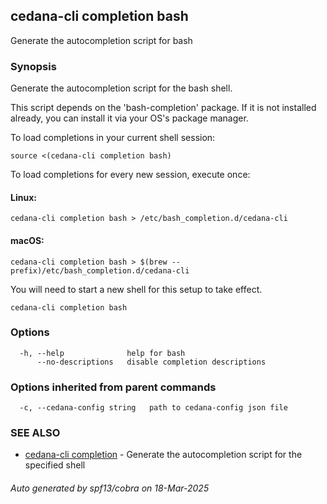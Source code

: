 ## cedana-cli completion bash

Generate the autocompletion script for bash

### Synopsis

Generate the autocompletion script for the bash shell.

This script depends on the 'bash-completion' package.
If it is not installed already, you can install it via your OS's package manager.

To load completions in your current shell session:

	source <(cedana-cli completion bash)

To load completions for every new session, execute once:

#### Linux:

	cedana-cli completion bash > /etc/bash_completion.d/cedana-cli

#### macOS:

	cedana-cli completion bash > $(brew --prefix)/etc/bash_completion.d/cedana-cli

You will need to start a new shell for this setup to take effect.


```
cedana-cli completion bash
```

### Options

```
  -h, --help              help for bash
      --no-descriptions   disable completion descriptions
```

### Options inherited from parent commands

```
  -c, --cedana-config string   path to cedana-config json file
```

### SEE ALSO

* [cedana-cli completion](cedana-cli_completion.md)	 - Generate the autocompletion script for the specified shell

###### Auto generated by spf13/cobra on 18-Mar-2025
